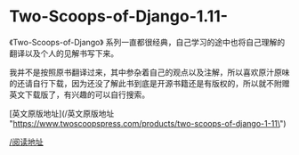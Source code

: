 # Two-Scoops-of-Django-1.11-

《Two-Scoops-of-Django》 系列一直都很经典，自己学习的途中也将自己理解的翻译以及个人的见解书写下来。

我并不是按照原书翻译过来，其中参杂着自己的观点以及注解，所以喜欢原汁原味的还请自行下载，因为还没了解此书到底是开源书籍还是有版权的，所以就不附赠英文下载版了，有兴趣的可以自行搜索。

[英文原版地址](/英文原版地址 "https://www.twoscoopspress.com/products/two-scoops-of-django-1-11\")



[/阅读地址](/阅读地址 "https://dreammis.gitbooks.io/two-scoops-of-django-1-11/content/")

## 



